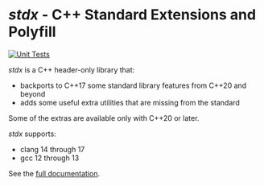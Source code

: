 # *stdx* - C++ Standard Extensions and Polyfill

[![Unit Tests](https://github.com/intel/cpp-std-extensions/actions/workflows/unit_tests.yml/badge.svg)](https://github.com/intel/cpp-std-extensions/actions/workflows/unit_tests.yml)

 *stdx* is a C++ header-only library that:
 
- backports to C++17 some standard library features from C++20 and beyond
- adds some useful extra utilities that are missing from the standard
 
Some of the extras are available only with C++20 or later.
 
*stdx* supports:
 
- clang 14 through 17
- gcc 12 through 13

See the [full documentation](https://intel.github.io/cpp-std-extensions/).
